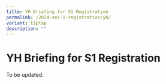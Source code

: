 ```yaml
---
title: YH Briefing for S1 Registration
permalink: /2024-sec-1-registration/yh/
variant: tiptap
description: ""
---
```

<h1><strong>YH Briefing for S1 Registration</strong></h1><p></p><p>To be updated.</p>